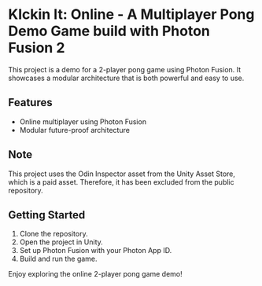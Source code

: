 ﻿# KIckin It: Online - A Multiplayer Pong Demo Game build with Photon Fusion 2

This project is a demo for a 2-player pong game using Photon Fusion. It showcases a modular architecture that is both powerful and easy to use.

## Features

- Online multiplayer using Photon Fusion
- Modular future-proof architecture

## Note

This project uses the Odin Inspector asset from the Unity Asset Store, which is a paid asset. Therefore, it has been excluded from the public repository.

## Getting Started

1. Clone the repository.
2. Open the project in Unity.
3. Set up Photon Fusion with your Photon App ID.
4. Build and run the game.

Enjoy exploring the online 2-player pong game demo!